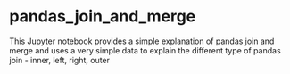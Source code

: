 # pandas_join_and_merge

This Jupyter notebook provides a simple explanation of pandas join and merge and uses a very simple data to explain the different type of pandas join - inner, left, right, outer
